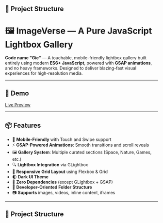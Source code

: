 ## 📁 Project Structure

# 🖼️ ImageVerse — A Pure JavaScript Lightbox Gallery

**Code name "Gie"** — A touchable, mobile-friendly lightbox gallery built entirely using modern **ES6+ JavaScript**, powered with **GSAP animations**, and no heavy frameworks. Designed to deliver blazing-fast visual experiences for high-resolution media.

---

## 🚀 Demo

[Live Preview](https://your-live-link.com)  

---

## 📦 Features

- 📱 **Mobile-Friendly** with Touch and Swipe support
- ⚡ **GSAP-Powered Animations**: Smooth transitions and scroll reveals
- 🖼️ **Gallery System**: Multiple curated sections (Space, Nature, Games, etc.)
- 🔍 **Lightbox Integration** via GLightbox
- 📐 **Responsive Grid Layout** using Flexbox & Grid
- 🌓 **Dark UI Theme**
- 🚫 **Zero Dependencies** (except GLightbox + GSAP)
- 🧠 **Developer-Oriented Folder Structure**
- 📷 **Supports** images, videos, inline content, iframes

---

## 📂 Project Structure
